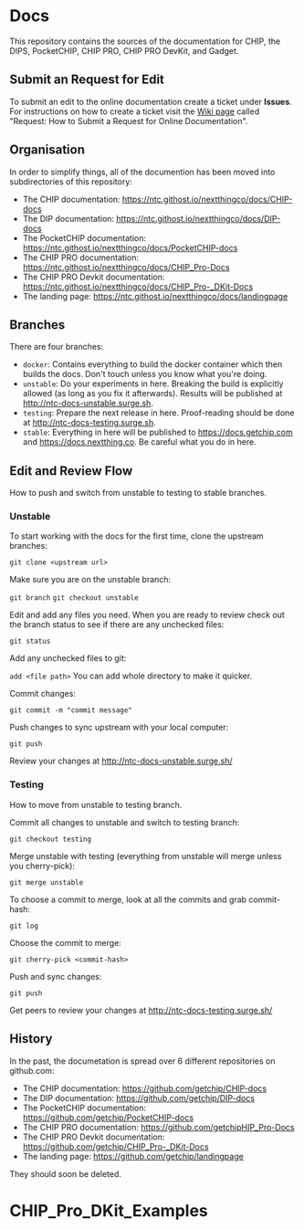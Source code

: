 # Docs 

This repository contains the sources of the documentation for CHIP, the DIPS, PocketCHIP, CHIP PRO, CHIP PRO DevKit, and Gadget.

## Submit an Request for Edit 

To submit an edit to the online documentation create a ticket under **Issues**. For instructions on how to create a ticket visit the [Wiki page](https://ntc.githost.io/nextthingco/docs/wikis/request) called "Request: How to Submit a Request for Online Documentation".

## Organisation

In order to simplify things, all of the documention has been moved into subdirectories of this repository:

  - The CHIP documentation: https://ntc.githost.io/nextthingco/docs/CHIP-docs
  - The DIP documentation: https://ntc.githost.io/nextthingco/docs/DIP-docs
  - The PocketCHIP documentation: https://ntc.githost.io/nextthingco/docs/PocketCHIP-docs
  - The CHIP PRO documentation: https://ntc.githost.io/nextthingco/docs/CHIP_Pro-Docs
  - The CHIP PRO Devkit documentation: https://ntc.githost.io/nextthingco/docs/CHIP_Pro-_DKit-Docs
  - The landing page: https://ntc.githost.io/nextthingco/docs/landingpage

## Branches

There are four branches:

  - `docker`: Contains everything to build the docker container which then builds the docs. Don't touch unless you know what you're doing.
  - `unstable`: Do your experiments in here. Breaking the build is explicitly allowed (as long as you fix it afterwards). Results will be published at http://ntc-docs-unstable.surge.sh.
  - `testing`: Prepare the next release in here.  Proof-reading should be done at http://ntc-docs-testing.surge.sh.
  - `stable`: Everything in here will be published to https://docs.getchip.com and https://docs.nextthing.co. Be careful what you do in here.
  

## Edit and Review Flow

How to push and switch from unstable to testing to stable branches. 

### Unstable

To start working with the docs for the first time, clone the upstream branches:

`git clone <upstream url>`

Make sure you are on the unstable branch:

`git branch`
`git checkout unstable`

Edit and add any files you need. When you are ready to review check out the branch status to see if there are any unchecked files:

`git status`

Add any unchecked files to git:

`add <file path>`  You can add whole directory to make it quicker.

Commit changes:

`git commit -m "commit message"`

Push changes to sync upstream with your local computer:

`git push`

Review your changes at http://ntc-docs-unstable.surge.sh/

### Testing

How to move from unstable to testing branch.

Commit all changes to unstable and switch to testing branch:

`git checkout testing`

Merge unstable with testing (everything from unstable will merge unless you cherry-pick):

`git merge unstable`

To choose a commit to merge, look at all the commits and grab commit-hash:

`git log`

Choose the commit to merge:

`git cherry-pick <commit-hash>`

Push and sync changes:

`git push`

Get peers to review your changes at http://ntc-docs-testing.surge.sh/

## History

In the past, the documetation is spread over 6 different repositories on github.com:

  - The CHIP documentation: https://github.com/getchip/CHIP-docs
  - The DIP documentation: https://github.com/getchip/DIP-docs
  - The PocketCHIP documentation: https://github.com/getchip/PocketCHIP-docs
  - The CHIP PRO documentation: https://github.com/getchipHIP_Pro-Docs
  - The CHIP PRO Devkit documentation: https://github.com/getchip/CHIP_Pro-_DKit-Docs
  - The landing page: https://github.com/getchip/landingpage

They should soon be deleted.
# CHIP_Pro_DKit_Examples
